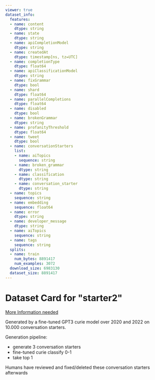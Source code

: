 ```yaml
---
viewer: true
dataset_info:
  features:
  - name: content
    dtype: string
  - name: state
    dtype: string
  - name: apiCompletionModel
    dtype: string
  - name: createdAt
    dtype: timestamp[ns, tz=UTC]
  - name: completionType
    dtype: float64
  - name: apiClassificationModel
    dtype: string
  - name: fixGrammar
    dtype: bool
  - name: shard
    dtype: float64
  - name: parallelCompletions
    dtype: float64
  - name: disabled
    dtype: bool
  - name: brokenGrammar
    dtype: string
  - name: profanityThreshold
    dtype: float64
  - name: tweet
    dtype: bool
  - name: conversationStarters
    list:
    - name: aiTopics
      sequence: string
    - name: broken_grammar
      dtype: string
    - name: classification
      dtype: string
    - name: conversation_starter
      dtype: string
  - name: topics
    sequence: string
  - name: embedding
    sequence: float64
  - name: error
    dtype: string
  - name: developer_message
    dtype: string
  - name: aiTopics
    sequence: string
  - name: tags
    sequence: string
  splits:
  - name: train
    num_bytes: 8891417
    num_examples: 3072
  download_size: 6983130
  dataset_size: 8891417
---
```

# Dataset Card for "starter2"

[More Information needed](https://github.com/huggingface/datasets/blob/main/CONTRIBUTING.md#how-to-contribute-to-the-dataset-cards)

Generated by a fine-tuned GPT3 curie model over 2020 and 2022 on 10.000 conversation starters.

Generation pipeline:
- generate 3 conversation starters
- fine-tuned curie classify 0-1
- take top 1

Humans have reviewed and fixed/deleted these conversation starters afterwards